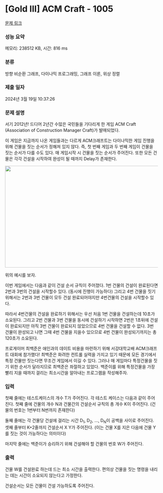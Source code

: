 # [Gold III] ACM Craft - 1005 

[문제 링크](https://www.acmicpc.net/problem/1005) 

### 성능 요약

메모리: 238512 KB, 시간: 816 ms

### 분류

방향 비순환 그래프, 다이나믹 프로그래밍, 그래프 이론, 위상 정렬

### 제출 일자

2024년 3월 19일 10:37:26

### 문제 설명

<p>서기 2012년! 드디어 2년간 수많은 국민들을 기다리게 한 게임 ACM Craft (Association of Construction Manager Craft)가 발매되었다.</p>

<p>이 게임은 지금까지 나온 게임들과는 다르게 ACM크래프트는 다이나믹한 게임 진행을 위해 건물을 짓는 순서가 정해져 있지 않다. 즉, 첫 번째 게임과 두 번째 게임이 건물을 짓는 순서가 다를 수도 있다. 매 게임시작 시 건물을 짓는 순서가 주어진다. 또한 모든 건물은 각각 건설을 시작하여 완성이 될 때까지 Delay가 존재한다.</p>

<p> </p>

<p style="text-align: center;"><img alt="" src="https://www.acmicpc.net/upload/201003/star.JPG" style="height:335px; width:635px"></p>

<p>위의 예시를 보자.</p>

<p>이번 게임에서는 다음과 같이 건설 순서 규칙이 주어졌다. 1번 건물의 건설이 완료된다면 2번과 3번의 건설을 시작할수 있다. (동시에 진행이 가능하다) 그리고 4번 건물을 짓기 위해서는 2번과 3번 건물이 모두 건설 완료되어야지만 4번건물의 건설을 시작할수 있다.</p>

<p>따라서 4번건물의 건설을 완료하기 위해서는 우선 처음 1번 건물을 건설하는데 10초가 소요된다. 그리고 2번 건물과 3번 건물을 동시에 건설하기 시작하면 2번은 1초뒤에 건설이 완료되지만 아직 3번 건물이 완료되지 않았으므로 4번 건물을 건설할 수 없다. 3번 건물이 완성되고 나면 그때 4번 건물을 지을수 있으므로 4번 건물이 완성되기까지는 총 120초가 소요된다.</p>

<p>프로게이머 최백준은 애인과의 데이트 비용을 마련하기 위해 서강대학교배 ACM크래프트 대회에 참가했다! 최백준은 화려한 컨트롤 실력을 가지고 있기 때문에 모든 경기에서 특정 건물만 짓는다면 무조건 게임에서 이길 수 있다. 그러나 매 게임마다 특정건물을 짓기 위한 순서가 달라지므로 최백준은 좌절하고 있었다. 백준이를 위해 특정건물을 가장 빨리 지을 때까지 걸리는 최소시간을 알아내는 프로그램을 작성해주자.</p>

### 입력 

 <p>첫째 줄에는 테스트케이스의 개수 T가 주어진다. 각 테스트 케이스는 다음과 같이 주어진다. 첫째 줄에 건물의 개수 N과 건물간의 건설순서 규칙의 총 개수 K이 주어진다. (건물의 번호는 1번부터 N번까지 존재한다) </p>

<p>둘째 줄에는 각 건물당 건설에 걸리는 시간 D<sub>1</sub>, D<sub>2</sub>, ..., D<sub>N</sub>이 공백을 사이로 주어진다. 셋째 줄부터 K+2줄까지 건설순서 X Y가 주어진다. (이는 건물 X를 지은 다음에 건물 Y를 짓는 것이 가능하다는 의미이다) </p>

<p>마지막 줄에는 백준이가 승리하기 위해 건설해야 할 건물의 번호 W가 주어진다.</p>

### 출력 

 <p>건물 W를 건설완료 하는데 드는 최소 시간을 출력한다. 편의상 건물을 짓는 명령을 내리는 데는 시간이 소요되지 않는다고 가정한다.</p>

<p>건설순서는 모든 건물이 건설 가능하도록 주어진다.</p>

